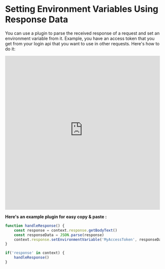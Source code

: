 # Setting Environment Variables Using Response Data

You can use a plugin to parse the received response of a request and set an environment variable from it. Example, you have an access token that you get from your login api that you want to use in other requests. Here's how to do it:

<iframe width="100%" height="500" src="https://www.youtube-nocookie.com/embed/3cOQPm43Wus?si=LH2pEnkF5Hg9wbZJ" title="YouTube video player" frameborder="0" allow="accelerometer; autoplay; clipboard-write; encrypted-media; gyroscope; picture-in-picture; web-share" allowfullscreen></iframe>

**Here's an example plugin for easy copy & paste :**
```javascript
function handleResponse() {
    const response = context.response.getBodyText()
    const responseData = JSON.parse(response)
    context.response.setEnvironmentVariable('MyAccessToken', responseData.accessToken)
}

if('response' in context) {
    handleResponse()
}
```

